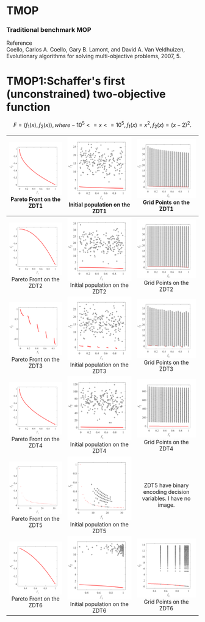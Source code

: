 # TMOP
### Traditional benchmark MOP
Reference  
Coello, Carlos A. Coello, Gary B. Lamont, and David A. Van Veldhuizen,
Evolutionary algorithms for solving multi-objective problems, 2007, 5.
 
# TMOP1:Schaffer's first (unconstrained) two-objective function
```math
F=(f_1(x),f_2(x)), where
-10^5<=x<=10^5,
f_1(x)=x^2,
f_2(x)=(x-2)^2.
```

|![image](../../image/ZDT1_M2PF.svg)Pareto Front on the ZDT1|![image](../../image/ZDT1_M2Init.svg)Initial population on the ZDT1|![image](../../image/ZDT1_M2Grid.svg)Grid Points on the ZDT1|
|:-:|:-:|:-:|
|![image](../../image/ZDT2_M2PF.svg)Pareto Front on the ZDT2|![image](../../image/ZDT2_M2Init.svg)Initial population on the ZDT2|![image](../../image/ZDT2_M2Grid.svg)Grid Points on the ZDT2|
|![image](../../image/ZDT3_M2PF.svg)Pareto Front on the ZDT3|![image](../../image/ZDT3_M2Init.svg)Initial population on the ZDT3|![image](../../image/ZDT3_M2Grid.svg)Grid Points on the ZDT3|
|![image](../../image/ZDT4_M2PF.svg)Pareto Front on the ZDT4|![image](../../image/ZDT4_M2Init.svg)Initial population on the ZDT4|![image](../../image/ZDT4_M2Grid.svg)Grid Points on the ZDT4|
|![image](../../image/ZDT5_M2PF.svg)Pareto Front on the ZDT5|![image](../../image/ZDT5_M2Init.svg)Initial population on the ZDT5|ZDT5 have binary encoding decision variables. I have no image.|
|![image](../../image/ZDT6_M2PF.svg)Pareto Front on the ZDT6|![image](../../image/ZDT6_M2Init.svg)Initial population on the ZDT6|![image](../../image/ZDT6_M2Grid.svg)Grid Points on the ZDT6|
